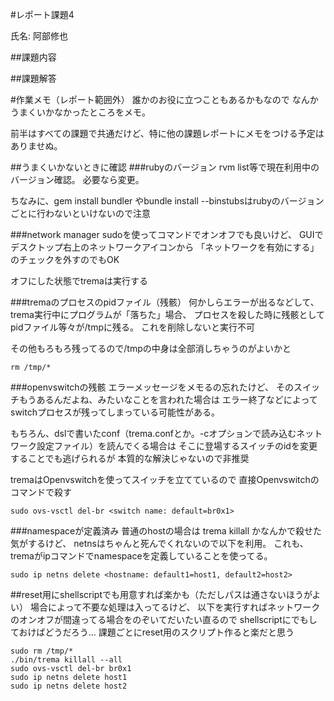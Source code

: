 #レポート課題4

氏名: 阿部修也  

##課題内容

##課題解答


#作業メモ（レポート範囲外）
誰かのお役に立つこともあるかもなので
なんかうまくいかなかったところをメモ。

前半はすべての課題で共通だけど、特に他の課題レポートにメモをつける予定はありませぬ。

##うまくいかないときに確認
###rubyのバージョン
rvm list等で現在利用中のバージョン確認。
必要なら変更。

ちなみに、gem install bundler やbundle install --binstubsはrubyのバージョンごとに行わないといけないので注意

###network manager
sudoを使ってコマンドでオンオフでも良いけど、
GUIでデスクトップ右上のネットワークアイコンから
「ネットワークを有効にする」のチェックを外すのでもOK

オフにした状態でtremaは実行する

###tremaのプロセスのpidファイル（残骸）
何かしらエラーが出るなどして、trema実行中にプログラムが「落ちた」場合、
プロセスを殺した時に残骸としてpidファイル等々が/tmpに残る。
これを削除しないと実行不可

その他もろもろ残ってるので/tmpの中身は全部消しちゃうのがよいかと
```
rm /tmp/*
```

###openvswitchの残骸
エラーメッセージをメモるの忘れたけど、
そのスイッチもうあるんだよね、みたいなことを言われた場合は
エラー終了などによってswitchプロセスが残ってしまっている可能性がある。

もちろん、dslで書いたconf（trema.confとか。-cオプションで読み込むネットワーク設定ファイル）を読んでくる場合は
そこに登場するスイッチのidを変更することでも逃げられるが
本質的な解決じゃないので非推奨

tremaはOpenvswitchを使ってスイッチを立てているので
直接Openvswitchのコマンドで殺す
```
sudo ovs-vsctl del-br <switch name: default=br0x1>
```

###namespaceが定義済み
普通のhostの場合は
trema killall <hostname>
かなんかで殺せた気がするけど、
netnsはちゃんと死んでくれないので以下を利用。
これも、tremaがipコマンドでnamespaceを定義していることを使ってる。
```
sudo ip netns delete <hostname: default1=host1, default2=host2>
```


##reset用にshellscriptでも用意すれば楽かも（ただしパスは通さないほうがよい）
場合によって不要な処理は入ってるけど、
以下を実行すればネットワークのオンオフが間違ってる場合をのぞいてだいたい直るので
shellscriptにでもしておけばどうだろう…
課題ごとにreset用のスクリプト作ると楽だと思う
```
sudo rm /tmp/*
./bin/trema killall --all
sudo ovs-vsctl del-br br0x1
sudo ip netns delete host1
sudo ip netns delete host2
```


